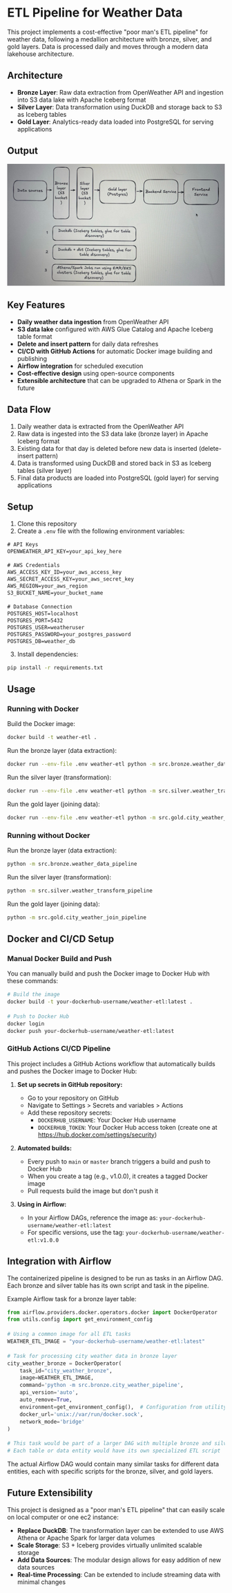 # ETL Pipeline for Weather Data

This project implements a cost-effective "poor man's ETL pipeline" for weather data, following a medallion architecture with bronze, silver, and gold layers. Data is processed daily and moves through a modern data lakehouse architecture.

## Architecture

- **Bronze Layer**: Raw data extraction from OpenWeather API and ingestion into S3 data lake with Apache Iceberg format
- **Silver Layer**: Data transformation using DuckDB and storage back to S3 as Iceberg tables
- **Gold Layer**: Analytics-ready data loaded into PostgreSQL for serving applications

## Output
![Data Pipeline Diagram](https://github.com/mbilalnust/ETL-poor-main-pipeline/blob/main/1744553596425.jpeg?raw=true)
## Key Features

- **Daily weather data ingestion** from OpenWeather API
- **S3 data lake** configured with AWS Glue Catalog and Apache Iceberg table format
- **Delete and insert pattern** for daily data refreshes
- **CI/CD with GitHub Actions** for automatic Docker image building and publishing
- **Airflow integration** for scheduled execution
- **Cost-effective design** using open-source components
- **Extensible architecture** that can be upgraded to Athena or Spark in the future

## Data Flow

1. Daily weather data is extracted from the OpenWeather API
2. Raw data is ingested into the S3 data lake (bronze layer) in Apache Iceberg format
3. Existing data for that day is deleted before new data is inserted (delete-insert pattern)
4. Data is transformed using DuckDB and stored back in S3 as Iceberg tables (silver layer)
5. Final data products are loaded into PostgreSQL (gold layer) for serving applications

## Setup

1. Clone this repository
2. Create a `.env` file with the following environment variables:

```
# API Keys
OPENWEATHER_API_KEY=your_api_key_here

# AWS Credentials
AWS_ACCESS_KEY_ID=your_aws_access_key
AWS_SECRET_ACCESS_KEY=your_aws_secret_key
AWS_REGION=your_aws_region
S3_BUCKET_NAME=your_bucket_name

# Database Connection
POSTGRES_HOST=localhost
POSTGRES_PORT=5432
POSTGRES_USER=weatheruser
POSTGRES_PASSWORD=your_postgres_password
POSTGRES_DB=weather_db
```

3. Install dependencies:

```bash
pip install -r requirements.txt
```

## Usage

### Running with Docker

Build the Docker image:

```bash
docker build -t weather-etl .
```

Run the bronze layer (data extraction):

```bash
docker run --env-file .env weather-etl python -m src.bronze.weather_data_pipeline
```

Run the silver layer (transformation):

```bash
docker run --env-file .env weather-etl python -m src.silver.weather_transform_pipeline
```

Run the gold layer (joining data):

```bash
docker run --env-file .env weather-etl python -m src.gold.city_weather_join_pipeline
```

### Running without Docker

Run the bronze layer (data extraction):

```bash
python -m src.bronze.weather_data_pipeline
```

Run the silver layer (transformation):

```bash
python -m src.silver.weather_transform_pipeline
```

Run the gold layer (joining data):

```bash
python -m src.gold.city_weather_join_pipeline
```

## Docker and CI/CD Setup

### Manual Docker Build and Push

You can manually build and push the Docker image to Docker Hub with these commands:

```bash
# Build the image
docker build -t your-dockerhub-username/weather-etl:latest .

# Push to Docker Hub
docker login
docker push your-dockerhub-username/weather-etl:latest
```

### GitHub Actions CI/CD Pipeline

This project includes a GitHub Actions workflow that automatically builds and pushes the Docker image to Docker Hub:

1. **Set up secrets in GitHub repository:**
   - Go to your repository on GitHub
   - Navigate to Settings > Secrets and variables > Actions
   - Add these repository secrets:
     - `DOCKERHUB_USERNAME`: Your Docker Hub username
     - `DOCKERHUB_TOKEN`: Your Docker Hub access token (create one at https://hub.docker.com/settings/security)

2. **Automated builds:**
   - Every push to `main` or `master` branch triggers a build and push to Docker Hub
   - When you create a tag (e.g., v1.0.0), it creates a tagged Docker image
   - Pull requests build the image but don't push it

3. **Using in Airflow:**
   - In your Airflow DAGs, reference the image as: `your-dockerhub-username/weather-etl:latest`
   - For specific versions, use the tag: `your-dockerhub-username/weather-etl:v1.0.0`

## Integration with Airflow

The containerized pipeline is designed to be run as tasks in an Airflow DAG. Each bronze and silver table has its own script and task in the pipeline.

Example Airflow task for a bronze layer table:

```python
from airflow.providers.docker.operators.docker import DockerOperator
from utils.config import get_environment_config

# Using a common image for all ETL tasks
WEATHER_ETL_IMAGE = "your-dockerhub-username/weather-etl:latest"

# Task for processing city weather data in bronze layer
city_weather_bronze = DockerOperator(
    task_id="city_weather_bronze",
    image=WEATHER_ETL_IMAGE,
    command='python -m src.bronze.city_weather_pipeline',
    api_version='auto',
    auto_remove=True,
    environment=get_environment_config(),  # Configuration from utility module
    docker_url='unix://var/run/docker.sock',
    network_mode='bridge'
)

# This task would be part of a larger DAG with multiple bronze and silver tasks
# Each table or data entity would have its own specialized ETL script
```

The actual Airflow DAG would contain many similar tasks for different data entities, each with specific scripts for the bronze, silver, and gold layers.

## Future Extensibility

This project is designed as a "poor man's ETL pipeline" that can easily scale on local computer or one ec2 instance:

- **Replace DuckDB**: The transformation layer can be extended to use AWS Athena or Apache Spark for larger data volumes
- **Scale Storage**: S3 + Iceberg provides virtually unlimited scalable storage
- **Add Data Sources**: The modular design allows for easy addition of new data sources
- **Real-time Processing**: Can be extended to include streaming data with minimal changes 

